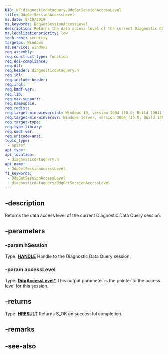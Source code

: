 ```yaml
---
UID: NF:diagnosticdataquery.DdqGetSessionAccessLevel
title: DdqGetSessionAccessLevel
ms.date: 8/19/2019
ms.keywords: DdqGetSessionAccessLevel
description: Returns the data access level of the current Diagnostic Data Query session.
ms.localizationpriority: low
tech.root: security
targetos: Windows
ms.service: windows
req.assembly: 
req.construct-type: function
req.ddi-compliance: 
req.dll: 
req.header: diagnosticdataquery.h
req.idl: 
req.include-header: 
req.irql: 
req.kmdf-ver: 
req.lib: 
req.max-support: 
req.namespace: 
req.redist: 
req.target-min-winverclnt: Windows 10, version 2004 (10.0; Build 19041)
req.target-min-winversvr: Windows Server, version 2004 (10.0; Build 19041)
req.target-type: 
req.type-library: 
req.umdf-ver: 
req.unicode-ansi: 
topic_type:
 - apiref
api_type:
api_location:
 - diagnosticdataquery.h
api_name:
 - DdqGetSessionAccessLevel
f1_keywords:
 - DdqGetSessionAccessLevel
 - diagnosticdataquery/DdqGetSessionAccessLevel
---
```


## -description

Returns the data access level of the current Diagnostic Data Query session.

## -parameters

### -param hSession

Type: **[HANDLE](/windows/desktop/winprog/windows-data-types)**
Handle to the Diagnostic Data Query session.

### -param accessLevel

Type: **[DdqAccessLevel\*](/windows/win32/api/diagnosticdataquerytypes/ne-diagnosticdataquerytypes-ddqaccesslevel)**
This output parameter is the pointer to the access level for this session.

## -returns

Type: **[HRESULT](/windows/desktop/com/structure-of-com-error-codes)**
Returns S_OK on successful completion.

## -remarks

## -see-also

